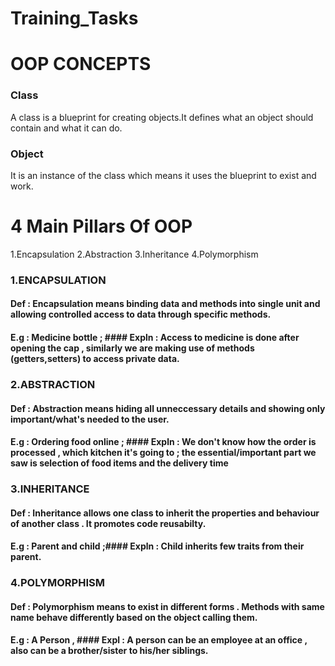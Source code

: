 # Training_Tasks

# OOP CONCEPTS 

### Class 
A class is a blueprint for creating objects.It defines what an object should contain and what it can do.

### Object
It is an instance of the class which means it uses the blueprint to exist and work.

# 4 Main Pillars Of OOP

1.Encapsulation
2.Abstraction
3.Inheritance
4.Polymorphism

### 1.ENCAPSULATION 
#### Def : Encapsulation means binding data and methods into single unit and allowing controlled access to data through specific methods.
#### E.g : Medicine bottle ; #### Expln : Access to medicine is done after opening the cap , similarly we are making use of methods (getters,setters) to access private data.

### 2.ABSTRACTION 
#### Def : Abstraction means hiding all unneccessary details and showing only important/what's needed to the user.
#### E.g : Ordering food online ; #### Expln : We don't know how the order is processed , which kitchen it's going to ; the essential/important part we saw is selection of food items and the delivery time

### 3.INHERITANCE
#### Def : Inheritance allows one class to inherit the properties and behaviour of another class . It promotes code reusabilty.
#### E.g : Parent and child ;#### Expln : Child inherits few traits from their parent.

### 4.POLYMORPHISM 
#### Def : Polymorphism means to exist in different forms . Methods with same name behave differently based on the object calling them.
#### E.g : A Person , #### Expl : A person can be an employee at an office , also can be a brother/sister to his/her siblings.
